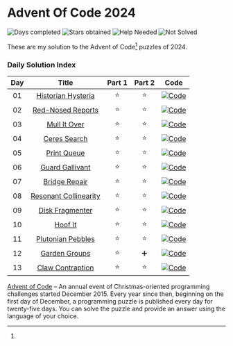 # Advent Of Code 2024

![Days completed](https://img.shields.io/badge/Days%20Completed-13-green)
![Stars obtained](https://img.shields.io/badge/Stars%20Obtained%20⭐-26-yellow)
![Help Needed](https://img.shields.io/badge/Help%20Needed%20➕-1-purple)
![Not Solved](https://img.shields.io/badge/Not%20Solved%20❌-0-red)

These are my solution to the Advent of Code[^aoc-footnote] puzzles of 2024.

### Daily Solution Index

| Day |             Title              | Part 1 | Part 2 |                                                    Code                                                     |
|:---:|:------------------------------:|:------:|:------:|:-----------------------------------------------------------------------------------------------------------:|
| 01  |  [Historian Hysteria][day01]   |   ⭐    |   ⭐    | [![Code](https://img.shields.io/badge/Code-grey?style=for-the-badge&logo=Kotlin)](src/main/kotlin/Day01.kt) |
| 02  |   [Red-Nosed Reports][day02]   |   ⭐    |   ⭐    | [![Code](https://img.shields.io/badge/Code-grey?style=for-the-badge&logo=Kotlin)](src/main/kotlin/Day02.kt) |
| 03  |     [Mull It Over][day03]      |   ⭐    |   ⭐    | [![Code](https://img.shields.io/badge/Code-grey?style=for-the-badge&logo=Kotlin)](src/main/kotlin/Day03.kt) |
| 04  |     [Ceres Search][day04]      |   ⭐    |   ⭐    | [![Code](https://img.shields.io/badge/Code-grey?style=for-the-badge&logo=Kotlin)](src/main/kotlin/Day04.kt) |
| 05  |      [Print Queue][day05]      |   ⭐    |   ⭐    | [![Code](https://img.shields.io/badge/Code-grey?style=for-the-badge&logo=Kotlin)](src/main/kotlin/Day05.kt) |
| 06  |    [Guard Gallivant][day06]    |   ⭐    |   ⭐    | [![Code](https://img.shields.io/badge/Code-grey?style=for-the-badge&logo=Kotlin)](src/main/kotlin/Day06.kt) |
| 07  |     [Bridge Repair][day07]     |   ⭐    |   ⭐    | [![Code](https://img.shields.io/badge/Code-grey?style=for-the-badge&logo=Kotlin)](src/main/kotlin/Day07.kt) |
| 08  | [Resonant Collinearity][day08] |   ⭐    |   ⭐    | [![Code](https://img.shields.io/badge/Code-grey?style=for-the-badge&logo=Kotlin)](src/main/kotlin/Day08.kt) |
| 09  |    [Disk Fragmenter][day09]    |   ⭐    |   ⭐    | [![Code](https://img.shields.io/badge/Code-grey?style=for-the-badge&logo=Kotlin)](src/main/kotlin/Day09.kt) |
| 10  |        [Hoof It][day10]        |   ⭐    |   ⭐    | [![Code](https://img.shields.io/badge/Code-grey?style=for-the-badge&logo=Kotlin)](src/main/kotlin/Day10.kt) |
| 11  |   [Plutonian Pebbles][day11]   |   ⭐    |   ⭐    | [![Code](https://img.shields.io/badge/Code-grey?style=for-the-badge&logo=Kotlin)](src/main/kotlin/Day11.kt) |
| 12  |     [Garden Groups][day12]     |   ⭐    |   ➕    | [![Code](https://img.shields.io/badge/Code-grey?style=for-the-badge&logo=Kotlin)](src/main/kotlin/Day12.kt) |
| 13  |   [Claw Contraption][day13]    |   ⭐    |   ⭐    | [![Code](https://img.shields.io/badge/Code-grey?style=for-the-badge&logo=Kotlin)](src/main/kotlin/Day13.kt) |

[^aoc-footnote]:
[Advent of Code][aoc] – An annual event of Christmas-oriented programming challenges started December 2015.
Every year since then, beginning on the first day of December, a programming puzzle is published every day for
twenty-five days.
You can solve the puzzle and provide an answer using the language of your choice.

[aoc]: https://adventofcode.com

[day01]: https://adventofcode.com/2024/day/1

[day02]: https://adventofcode.com/2024/day/2

[day03]: https://adventofcode.com/2024/day/3

[day04]: https://adventofcode.com/2024/day/4

[day05]: https://adventofcode.com/2024/day/5

[day06]: https://adventofcode.com/2024/day/6

[day07]: https://adventofcode.com/2024/day/7

[day08]: https://adventofcode.com/2024/day/8

[day09]: https://adventofcode.com/2024/day/9

[day10]: https://adventofcode.com/2024/day/10

[day11]: https://adventofcode.com/2024/day/11

[day12]: https://adventofcode.com/2024/day/12

[day13]: https://adventofcode.com/2024/day/13